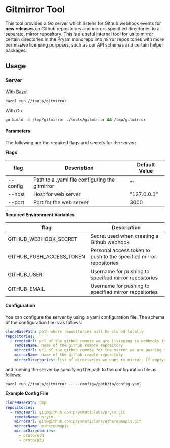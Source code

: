 # Gitmirror Tool

This tool provides a Go server which listens for Github webhook events for **new releases** on Github repositories and mirrors specified directories to a separate, mirror repository. This is a useful internal tool for us to mirror certain directories in the Prysm monorepo into mirror repositories with more permissive licensing purposes, such as our API schemas and certain helper packages. 

## Usage

### Server

With Bazel
```bash
bazel run //tools/gitmirror
```

With Go
```bash
go build -o /tmp/gitmirror ./tools/gitmirror && /tmp/gitmirror
```

#### Parameters

The following are the required flags and secrets for the server:

**Flags**

| flag   | Description                                 | Default Value
| ------ | ------------------------------------------- | ------------- |
| --config | Path to a .yaml file configuring the gitmirror | ""
| --host |  Host for web server | "127.0.0.1"
| --port | Port for the web server | 3000

**Required Environment Variables**

| flag   | Description                                 
| ------ | ------------------------------------------- 
| GITHUB_WEBHOOK_SECRET | Secret used when creating a Github webhook
| GITHUB_PUSH_ACCESS_TOKEN |  Personal access token to push to the specified mirror repositories
| GITHUB_USER | Username for pushing to specified mirror repositories
| GITHUB_EMAIL | Username for pushing to specified mirror repositories

#### Configuration

You can configure the server by using a yaml configuration file. The schema of the configuration file is as follows:

```yaml
cloneBasePath: path where repositories will be cloned locally
repositories:
  - remoteUrl: url of the github remote we are listening to webhooks for
    remoteName: name of the github remote repository
    mirrorUrl: url of the github remote for the mirror we are pushing to
    mirrorName: name of the github remote repository
    mirrorDirectories: list of directories we want to mirror. If empty, entire repo will be mirrored
```

and running the server by specifying the path to the configuration file as follows:

```
bazel run //tools/gitmirror -- --config=/path/to/config.yaml
```

**Example Config File**

```yaml
cloneBasePath: tmp
repositories:
  - remoteUrl: git@github.com:prysmaticlabs/prysm.git
    remoteName: prysm
    mirrorUrl: git@github.com:prysmaticlabs/ethereumapis.git
    mirrorName: ethereumapis
    mirrorDirectories:
      - proto/eth
      - proto/p2p
```
